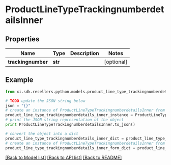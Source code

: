 # ProductLineTypeTrackingnumberdetailsInner


## Properties

Name | Type | Description | Notes
------------ | ------------- | ------------- | -------------
**trackingnumber** | **str** |  | [optional] 

## Example

```python
from xi.sdk.resellers.python.models.product_line_type_trackingnumberdetails_inner import ProductLineTypeTrackingnumberdetailsInner

# TODO update the JSON string below
json = "{}"
# create an instance of ProductLineTypeTrackingnumberdetailsInner from a JSON string
product_line_type_trackingnumberdetails_inner_instance = ProductLineTypeTrackingnumberdetailsInner.from_json(json)
# print the JSON string representation of the object
print ProductLineTypeTrackingnumberdetailsInner.to_json()

# convert the object into a dict
product_line_type_trackingnumberdetails_inner_dict = product_line_type_trackingnumberdetails_inner_instance.to_dict()
# create an instance of ProductLineTypeTrackingnumberdetailsInner from a dict
product_line_type_trackingnumberdetails_inner_form_dict = product_line_type_trackingnumberdetails_inner.from_dict(product_line_type_trackingnumberdetails_inner_dict)
```
[[Back to Model list]](../README.md#documentation-for-models) [[Back to API list]](../README.md#documentation-for-api-endpoints) [[Back to README]](../README.md)


